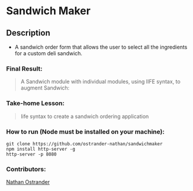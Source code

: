 # Sandwich Maker


## Description
* A sandwich order form that allows the user to select all the ingredients for a custom deli sandwich. 

### Final Result:
> A Sandwich module with individual modules, using IIFE syntax, to augment Sandwich:

### Take-home Lesson:

> Iife syntax to create a sandwich ordering application


### How to run (Node must be installed on your machine):
```
git clone https://github.com/ostrander-nathan/sandwichmaker
npm install http-server -g
http-server -p 8080
```


### Contributors:
[Nathan Ostrander](https://github.com/ostrander-nathan)